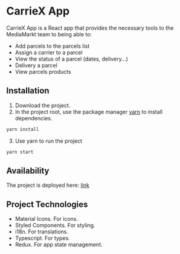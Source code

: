 # CarrieX App

CarrieX App is a React app that provides the necessary tools to the MediaMarkt  team to being able to:

- Add parcels to the parcels list
- Assign a carrier to a parcel
- View the status of a parcel (dates, delivery...)
- Delivery a parcel
- View parcels products 


## Installation
1. Download the project.
2. In the project root, use the package manager [yarn](https://yarnpkg.com/) to install dependencies.

```bash
yarn install
```
3. Use yarn to run the project 

```bash
yarn start
```

## Availability

The project is deployed here: [link](https://carriex-app.vercel.app/)

## Project Technologies

- Material Icons. For icons.
- Styled Components. For styling.
- i18n. For translations.
- Typescript. For types.
- Redux. For app state management.
